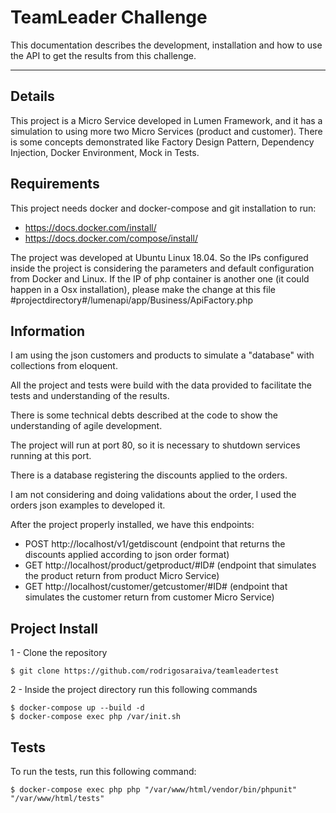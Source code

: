 TeamLeader Challenge
===================

This documentation describes the development, installation and how to use the API to get the results from this challenge.

----------

Details
-------------
This project is a Micro Service developed in Lumen Framework, and it has a simulation to using more two Micro Services (product and customer).
There is some concepts demonstrated like Factory Design Pattern, Dependency Injection, Docker Environment, Mock in Tests.

Requirements
-------------

This project needs docker and docker-compose and git installation to run:

 - https://docs.docker.com/install/
 - https://docs.docker.com/compose/install/

The project was developed at Ubuntu Linux 18.04. So the IPs configured inside the project is considering the parameters and default configuration from Docker and Linux. 
If the IP of php container is another one (it could happen in a Osx installation), please make the change at this file #projectdirectory#/lumenapi/app/Business/ApiFactory.php

Information
-------------

I am using the json customers and products to simulate a "database" with collections from eloquent.

All the project and tests were build with the data provided to facilitate the tests and understanding of the results.

There is some technical debts described at the code to show the understanding of agile development.

The project will run at port 80, so it is necessary to shutdown services running at this port.

There is a database registering the discounts applied to the orders.

I am not considering and doing validations about the order, I used the orders json examples to developed it. 

After the project properly installed, we have this endpoints:

 - POST http://localhost/v1/getdiscount (endpoint that returns the discounts applied according to json order format)
 - GET http://localhost/product/getproduct/#ID# (endpoint that simulates the product return from product Micro Service)
 - GET http://localhost/customer/getcustomer/#ID# (endpoint that simulates the customer return from customer Micro Service)

Project Install
-------------
1 - Clone the repository 

    $ git clone https://github.com/rodrigosaraiva/teamleadertest

2 - Inside the project directory run this following commands

    $ docker-compose up --build -d
    $ docker-compose exec php /var/init.sh

Tests
-------------

To run the tests, run this following command:

    $ docker-compose exec php php "/var/www/html/vendor/bin/phpunit" "/var/www/html/tests"